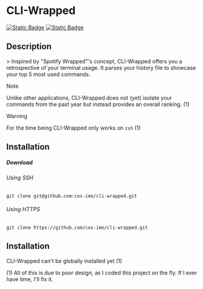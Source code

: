 # CLI-Wrapped

[![Static Badge](https://img.shields.io/badge/-Python3-yellow?logo=python)](https://www.python.org)
[![Static Badge](https://img.shields.io/badge/-zsh-grey?logo=zsh)](https://www.zsh.org)

## Description

\> Inspired by "Spotify Wrapped"'s concept, CLI-Wrapped offers you a retrospective of your terminal usage. It parses your history file to showcase your top 5 most used commands.

> [!Note]
> Unlike other applications, CLI-Wrapped does not (yet) isolate your commands from the past year but instead provides an overall ranking. (1)

> [!Warning]
> For the time being CLI-Wrapped only works on `zsh` (1)

## Installation
##### Download
###### Using SSH
```
git clone git@github.com:cos-imo/cli-wrapped.git
```
###### Using HTTPS
```
git clone https://github.com/cos-imo/cli-wrapped.git
```

## Installation
CLI-Wrapped can't be globally installed yet (1)


(1) All of this is due to poor design, as I coded this project on the fly. If I ever have time, I'll fix it.

